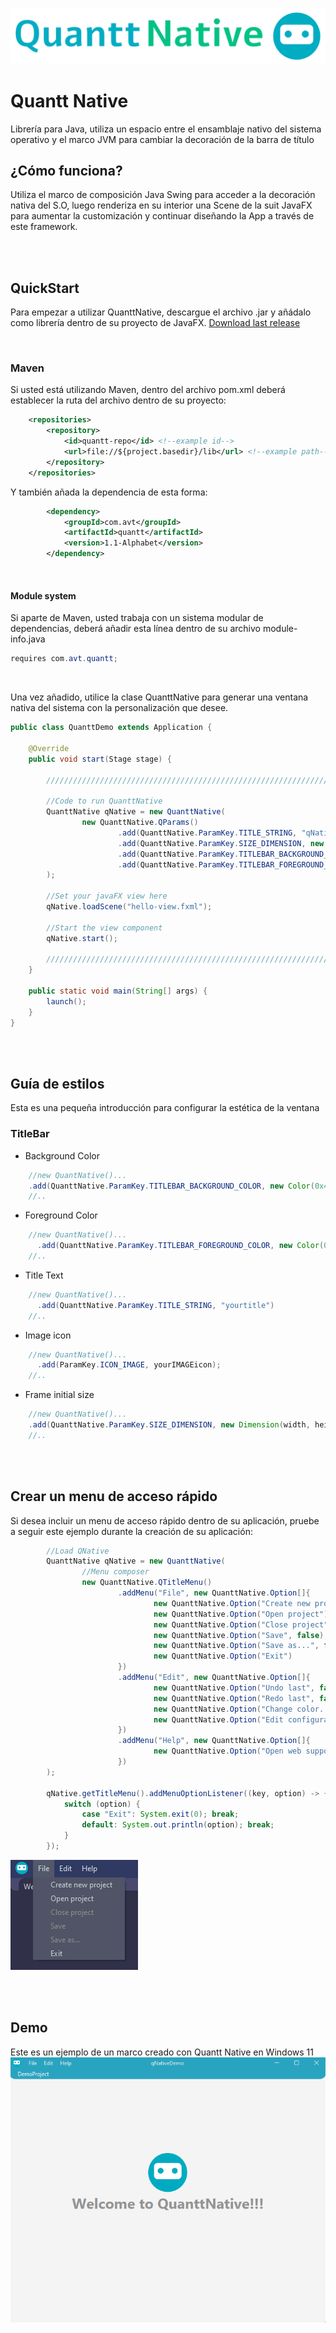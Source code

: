 ![QNBRAND](https://github.com/JoseLuisSaizLopez/QuanttNative/blob/master/qnative-logo.png)

# Quantt Native

Librería para Java, utiliza un espacio entre el ensamblaje nativo del sistema operativo y el marco JVM para cambiar la decoración de la barra de título


## ¿Cómo funciona?
Utiliza el marco de composición Java Swing para acceder a la decoración nativa del S.O, luego renderiza en su interior una Scene de la suit JavaFX para aumentar la customización y continuar diseñando la App a través de este framework.

<br><br>

## QuickStart

Para empezar a utilizar QuanttNative, descargue el archivo .jar y añádalo como librería dentro de su proyecto de JavaFX.
[Download last release](https://github.com/JoseLuisSaizLopez/QuanttNative/releases/tag/V1.1)

<br>

### Maven

Si usted está utilizando Maven, dentro del archivo pom.xml deberá establecer la ruta del archivo dentro de su proyecto:
```xml
    <repositories>
        <repository>
            <id>quantt-repo</id> <!--example id-->
            <url>file://${project.basedir}/lib</url> <!--example path-->
        </repository>
    </repositories>
```

Y también añada la dependencia de esta forma:
```xml
        <dependency>
            <groupId>com.avt</groupId>
            <artifactId>quantt</artifactId>
            <version>1.1-Alphabet</version>
        </dependency>
```

<br>

#### Module system

Si aparte de Maven, usted trabaja con un sistema modular de dependencias, deberá añadir esta línea dentro de su archivo module-info.java

```java
requires com.avt.quantt;
```

<br>

Una vez añadido, utilice la clase QuanttNative para generar una ventana nativa del sistema con la personalización que desee.

```java
public class QuanttDemo extends Application {

    @Override
    public void start(Stage stage) {
        
        ////////////////////////////////////////////////////////////////////////////////////////////////
        
        //Code to run QuanttNative
        QuanttNative qNative = new QuanttNative(
                new QuanttNative.QParams()
                        .add(QuanttNative.ParamKey.TITLE_STRING, "qNativeDemo")
                        .add(QuanttNative.ParamKey.SIZE_DIMENSION, new Dimension(720, 900))
                        .add(QuanttNative.ParamKey.TITLEBAR_BACKGROUND_COLOR, new Color(0x463088))
                        .add(QuanttNative.ParamKey.TITLEBAR_FOREGROUND_COLOR, new Color(0xC4C1DA))
        );
        
        //Set your javaFX view here
        qNative.loadScene("hello-view.fxml");
        
        //Start the view component
        qNative.start();
        
        //////////////////////////////////////////////////////////////////////////////////////////////
    }

    public static void main(String[] args) {
        launch();
    }
}
```
<br><br>

## Guía de estilos

Esta es una pequeña introducción para configurar la estética de la ventana

### TitleBar

- Background Color
```java 
    //new QuantNative()...
    .add(QuanttNative.ParamKey.TITLEBAR_BACKGROUND_COLOR, new Color(0x463088))
    //..
```

- Foreground Color
```java 
    //new QuantNative()...
      .add(QuanttNative.ParamKey.TITLEBAR_FOREGROUND_COLOR, new Color(0xC4C1DA))
    //..
```

- Title Text
```java 
    //new QuantNative()...
      .add(QuanttNative.ParamKey.TITLE_STRING, "yourtitle")
    //..
```

- Image icon
```java 
    //new QuantNative()...
      .add(ParamKey.ICON_IMAGE, yourIMAGEicon);
    //..
```

- Frame initial size
```java 
    //new QuantNative()...
    .add(QuanttNative.ParamKey.SIZE_DIMENSION, new Dimension(width, height))
    //..
```

<br><br>

## Crear un menu de acceso rápido

Si desea incluir un menu de acceso rápido dentro de su aplicación, pruebe a seguir este ejemplo durante la creación de su aplicación:

```java
        //Load QNative
        QuanttNative qNative = new QuanttNative(
                //Menu composer
                new QuanttNative.QTitleMenu()
                        .addMenu("File", new QuanttNative.Option[]{
                                new QuanttNative.Option("Create new project"),
                                new QuanttNative.Option("Open project"),
                                new QuanttNative.Option("Close project", false),            //Disabled
                                new QuanttNative.Option("Save", false),                     //Disabled
                                new QuanttNative.Option("Save as...", false),               //Disabled
                                new QuanttNative.Option("Exit")
                        })
                        .addMenu("Edit", new QuanttNative.Option[]{
                                new QuanttNative.Option("Undo last", false),                //Disabled
                                new QuanttNative.Option("Redo last", false),                //Disabled
                                new QuanttNative.Option("Change color...", false),          //Disabled
                                new QuanttNative.Option("Edit configurations...", false)    //Disabled
                        })
                        .addMenu("Help", new QuanttNative.Option[]{
                                new QuanttNative.Option("Open web support", true)
                        })
        );

        qNative.getTitleMenu().addMenuOptionListener((key, option) -> {
            switch (option) {
                case "Exit": System.exit(0); break;
                default: System.out.println(option); break;
            }
        });
```

![menu-composer](https://github.com/JoseLuisSaizLopez/QuanttNative/blob/master/menu-composer.png)


<br><br>

## Demo

Este es un ejemplo de un marco creado con Quantt Native en Windows 11
![demo](https://github.com/JoseLuisSaizLopez/QuanttNative/blob/master/qnative-demo.png)
